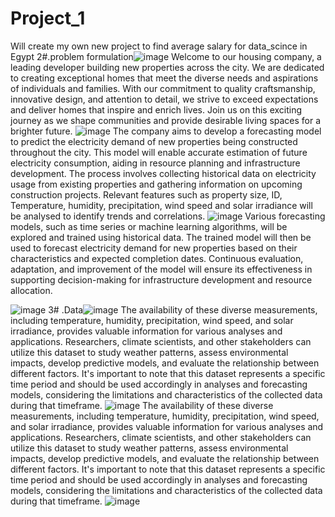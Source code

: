 # Project_1
Will create my own new project to find average salary for data_scince in Egypt
2#.problem formulation![image](https://github.com/karim-saleeh/Project_1/assets/125829412/6a3c305d-5c22-4841-a1ea-c9e80458276c)
Welcome to our housing company, a leading developer building new properties across the city. We are dedicated to creating exceptional homes that meet the diverse needs and aspirations of individuals and families. With our commitment to quality craftsmanship, innovative design, and attention to detail, we strive to exceed expectations and deliver homes that inspire and enrich lives. Join us on this exciting journey as we shape communities and provide desirable living spaces for a brighter future.
![image](https://github.com/karim-saleeh/Project_1/assets/125829412/91f0e808-c5b2-4719-be15-9cbd4fe3d37b)
The company aims to develop a forecasting model to predict the electricity demand of new properties being constructed throughout the city. This model will enable accurate estimation of future electricity consumption, aiding in resource planning and infrastructure development. The process involves collecting historical data on electricity usage from existing properties and gathering information on upcoming construction projects. Relevant features such as property size, ID, Temperature, humidity, precipitation, wind speed and solar irradiance will be analysed to identify trends and correlations. 
![image](https://github.com/karim-saleeh/Project_1/assets/125829412/374670f7-a91d-4f01-a458-9991933bf727)
Various forecasting models, such as time series or machine learning algorithms, will be explored and trained using historical data. The trained model will then be used to forecast electricity demand for new properties based on their characteristics and expected completion dates. Continuous evaluation, adaptation, and improvement of the model will ensure its effectiveness in supporting decision-making for infrastructure development and resource allocation.

![image](https://github.com/karim-saleeh/Project_1/assets/125829412/e327b6b2-ebbc-4647-9777-b72a852a93a2)
3# .Data![image](https://github.com/karim-saleeh/Project_1/assets/125829412/e72ed2f2-b5e3-4ab2-89dd-8b7e36bd7f01)
The availability of these diverse measurements, including temperature, humidity, precipitation, wind speed, and solar irradiance, provides valuable information for various analyses and applications. Researchers, climate scientists, and other stakeholders can utilize this dataset to study weather patterns, assess environmental impacts, develop predictive models, and evaluate the relationship between different factors.
It's important to note that this dataset represents a specific time period and should be used accordingly in analyses and forecasting models, considering the limitations and characteristics of the collected data during that timeframe.
![image](https://github.com/karim-saleeh/Project_1/assets/125829412/487220c6-3120-4d71-aca4-08b89e0cbeb5)
The availability of these diverse measurements, including temperature, humidity, precipitation, wind speed, and solar irradiance, provides valuable information for various analyses and applications. Researchers, climate scientists, and other stakeholders can utilize this dataset to study weather patterns, assess environmental impacts, develop predictive models, and evaluate the relationship between different factors.
It's important to note that this dataset represents a specific time period and should be used accordingly in analyses and forecasting models, considering the limitations and characteristics of the collected data during that timeframe.
![image](https://github.com/karim-saleeh/Project_1/assets/125829412/4d8bb29d-5df2-4ef8-aa77-4d072d795faa)
